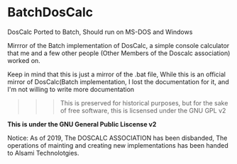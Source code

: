 # BatchDosCalc
DosCalc Ported to Batch, Should run on MS-DOS and Windows

Mirrror of the Batch implementation of DosCalc, a simple console calculator that me and a few other people (Other Members of the Doscalc association) worked on. 

Keep in mind that this is just a mirror of the .bat file, While this is an official mirror of DosCalc(Batch implementation, I lost the documentation for it, and I'm not willing to write more documentation

> > >This is preserved for historical purposes, but for the sake of free software, this is licsensed under the GNU GPL v2

 **This is under the GNU General Public Liscense v2**

Notice:
As of 2019, The DOSCALC ASSOCIATION has been disbanded, The operations of mainting and creating new implementations has been handed to Alsami Technolotgies.
